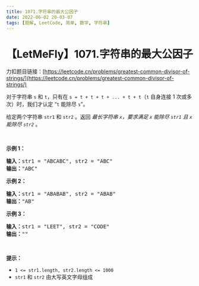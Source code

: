 ```yaml
---
title: 1071.字符串的最大公因子
date: 2022-06-02 20-03-07
tags: [题解, LeetCode, 简单, 数学, 字符串]
---
```


# 【LetMeFly】1071.字符串的最大公因子

力扣题目链接：[https://leetcode.cn/problems/greatest-common-divisor-of-strings/](https://leetcode.cn/problems/greatest-common-divisor-of-strings/)

<p>对于字符串&nbsp;<code>s</code> 和&nbsp;<code>t</code>，只有在&nbsp;<code>s = t + t + t + ... + t + t</code>（<code>t</code> 自身连接 1 次或多次）时，我们才认定&nbsp;“<code>t</code> 能除尽 <code>s</code>”。</p>

<p>给定两个字符串&nbsp;<code>str1</code>&nbsp;和&nbsp;<code>str2</code>&nbsp;。返回 <em>最长字符串&nbsp;<code>x</code>，要求满足&nbsp;<code>x</code> 能除尽 <code>str1</code> 且 <code>x</code> 能除尽 <code>str2</code></em> 。</p>

<p>&nbsp;</p>

<p><strong>示例 1：</strong></p>

<pre>
<strong>输入：</strong>str1 = "ABCABC", str2 = "ABC"
<strong>输出：</strong>"ABC"
</pre>

<p><strong>示例 2：</strong></p>

<pre>
<strong>输入：</strong>str1 = "ABABAB", str2 = "ABAB"
<strong>输出：</strong>"AB"
</pre>

<p><strong>示例 3：</strong></p>

<pre>
<strong>输入：</strong>str1 = "LEET", str2 = "CODE"
<strong>输出：</strong>""
</pre>

<p>&nbsp;</p>

<p><strong>提示：</strong></p>

<ul>
	<li><code>1 &lt;= str1.length, str2.length &lt;= 1000</code></li>
	<li><code>str1</code>&nbsp;和&nbsp;<code>str2</code>&nbsp;由大写英文字母组成</li>
</ul>


    